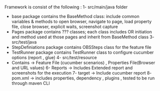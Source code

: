 Framework is consist of the following :
1- src/main/java folder
  - base package contains the BaseMethod class: include common variables & methods to open browser, navigate to page, load property file, close browser, explicit waits, screenshot capture
  - Pages package contains ??? classes; each class includes OR initiation and method used at those pages and inherit from BaseMethod class
3- src/test/java
-	StepDefiniations package contains OBSSteps class for the feature file
-	TestRunner package contains TestRunner class to configure cucumber options (report , glue)
4- src/test/resource
-	Contains -> Feature File (cucumber scenarios) , Properties File(Browser and URL values) 
6- Reports -> Includes Extended report and screenshots for the execution
7- target -> Include cucumber report
8- pom.xml -> includes properties, dependency , plugins , tested to be run through maven CLI
